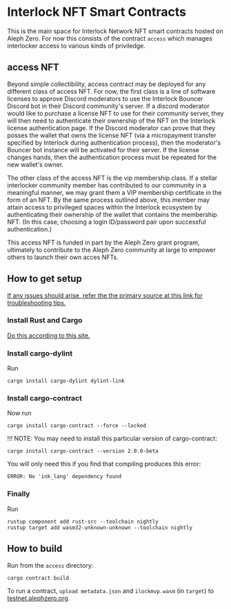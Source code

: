 # Interlock NFT Smart Contracts

This is the main space for Interlock Network NFT smart contracts hosted on Aleph Zero. For now this consists of the contract `access` which manages interlocker access to various kinds of priviledge.

## access NFT

Beyond simple collectibility, access contract may be deployed for any different class of access NFT. For now, the first class is a line of software licenses to approve Discord moderators to use the Interlock Bouncer Discord bot in their Discord community's server. If a discord moderator would like to purchase a license NFT to use for their community server, they will then need to authenticate their ownership of the NFT on the Interlock license authentication page. If the Discord moderator can prove that they posses the wallet that owns the license NFT (via a micropayment transfer specified by Interlock during authentication process), then the moderator's Bouncer bot instance will be activated for their server. If the license changes hands, then the authentication process must be repeated for the new wallet's owner.

The other class of the access NFT is the vip membership class. If a stellar interlocker community member has contributed to our community in a meaningful manner, we may grant them a VIP membership certificate in the form of an NFT. By the same process outlined above, this member may attain access to privileged spaces within the Interlock ecosystem by authenticating their ownership of the wallet that contains the membership NFT. (In this case, choosing a login ID/password pair upon successful authentication.)

This access NFT is funded in part by the Aleph Zero grant program, ultimately to contribute to the Aleph Zero community at large to empower others to launch their own acces NFTs.

## How to get setup

[If any issues should arise, refer the the primary source at this link for troubleshooting tips.](https://ink.substrate.io/getting-started/setup)

### Install Rust and Cargo

[Do this according to this site.](https://doc.rust-lang.org/cargo/getting-started/installation.html)

### Install cargo-dylint
Run
```
cargo install cargo-dylint dylint-link
```
### Install cargo-contract
Now run
```
cargo install cargo-contract --force --locked
```
!!! NOTE:
You may need to install this particular version of cargo-contract:
```
cargo install cargo-contract --version 2.0.0-beta
```
You will only need this if you find that compiling produces this error:
```
ERROR: No 'ink_lang' dependency found
```

### Finally
Run
```
rustup component add rust-src --toolchain nightly
rustup target add wasm32-unknown-unknown --toolchain nightly
```

## How to build

Run from the `access` directory:
```
cargo contract build
```
To run a contract, `upload metadata.json` and `ilockmvp.wasm` (in `target`) to [testnet.alephzero.org](https://testnet.alephzero.org).

